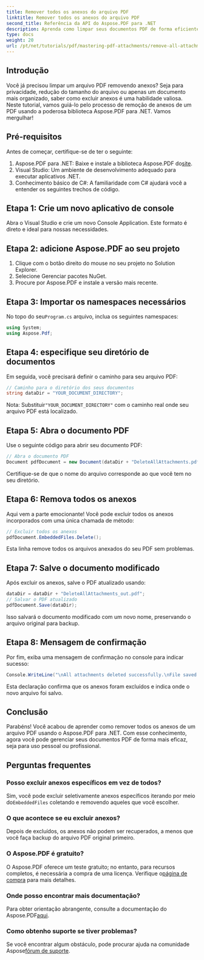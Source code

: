 ```yaml
---
title: Remover todos os anexos do arquivo PDF
linktitle: Remover todos os anexos do arquivo PDF
second_title: Referência da API do Aspose.PDF para .NET
description: Aprenda como limpar seus documentos PDF de forma eficiente removendo todos os anexos usando a biblioteca Aspose.PDF para .NET. Este tutorial passo a passo abrange tudo, da configuração à execução.
type: docs
weight: 20
url: /pt/net/tutorials/pdf/mastering-pdf-attachments/remove-all-attachments/
---
```

## Introdução

Você já precisou limpar um arquivo PDF removendo anexos? Seja para privacidade, redução do tamanho do arquivo ou apenas um documento mais organizado, saber como excluir anexos é uma habilidade valiosa. Neste tutorial, vamos guiá-lo pelo processo de remoção de anexos de um PDF usando a poderosa biblioteca Aspose.PDF para .NET. Vamos mergulhar!

## Pré-requisitos

Antes de começar, certifique-se de ter o seguinte:

1.  Aspose.PDF para .NET: Baixe e instale a biblioteca Aspose.PDF do[site](https://releases.aspose.com/pdf/net/).
2. Visual Studio: Um ambiente de desenvolvimento adequado para executar aplicativos .NET.
3. Conhecimento básico de C#: A familiaridade com C# ajudará você a entender os seguintes trechos de código.

## Etapa 1: Crie um novo aplicativo de console

Abra o Visual Studio e crie um novo Console Application. Este formato é direto e ideal para nossas necessidades.

## Etapa 2: adicione Aspose.PDF ao seu projeto

1. Clique com o botão direito do mouse no seu projeto no Solution Explorer.
2. Selecione Gerenciar pacotes NuGet.
3. Procure por Aspose.PDF e instale a versão mais recente.

## Etapa 3: Importar os namespaces necessários

 No topo do seu`Program.cs` arquivo, inclua os seguintes namespaces:

```csharp
using System;
using Aspose.Pdf;
```

## Etapa 4: especifique seu diretório de documentos

Em seguida, você precisará definir o caminho para seu arquivo PDF:

```csharp
// Caminho para o diretório dos seus documentos
string dataDir = "YOUR_DOCUMENT_DIRECTORY";
```

 Nota: Substituir`"YOUR_DOCUMENT_DIRECTORY"` com o caminho real onde seu arquivo PDF está localizado.

## Etapa 5: Abra o documento PDF

Use o seguinte código para abrir seu documento PDF:

```csharp
// Abra o documento PDF
Document pdfDocument = new Document(dataDir + "DeleteAllAttachments.pdf");
```

Certifique-se de que o nome do arquivo corresponde ao que você tem no seu diretório.

## Etapa 6: Remova todos os anexos

Aqui vem a parte emocionante! Você pode excluir todos os anexos incorporados com uma única chamada de método:

```csharp
// Excluir todos os anexos
pdfDocument.EmbeddedFiles.Delete();
```

Esta linha remove todos os arquivos anexados do seu PDF sem problemas.

## Etapa 7: Salve o documento modificado

Após excluir os anexos, salve o PDF atualizado usando:

```csharp
dataDir = dataDir + "DeleteAllAttachments_out.pdf";
// Salvar o PDF atualizado
pdfDocument.Save(dataDir);
```

Isso salvará o documento modificado com um novo nome, preservando o arquivo original para backup.

## Etapa 8: Mensagem de confirmação

Por fim, exiba uma mensagem de confirmação no console para indicar sucesso:

```csharp
Console.WriteLine("\nAll attachments deleted successfully.\nFile saved at " + dataDir);
```

Esta declaração confirma que os anexos foram excluídos e indica onde o novo arquivo foi salvo.

## Conclusão

Parabéns! Você acabou de aprender como remover todos os anexos de um arquivo PDF usando o Aspose.PDF para .NET. Com esse conhecimento, agora você pode gerenciar seus documentos PDF de forma mais eficaz, seja para uso pessoal ou profissional.

## Perguntas frequentes

### Posso excluir anexos específicos em vez de todos?
 Sim, você pode excluir seletivamente anexos específicos iterando por meio do`EmbeddedFiles` coletando e removendo aqueles que você escolher.

### O que acontece se eu excluir anexos?
Depois de excluídos, os anexos não podem ser recuperados, a menos que você faça backup do arquivo PDF original primeiro.

### O Aspose.PDF é gratuito?
 O Aspose.PDF oferece um teste gratuito; no entanto, para recursos completos, é necessária a compra de uma licença. Verifique o[página de compra](https://purchase.aspose.com/buy) para mais detalhes.

### Onde posso encontrar mais documentação?
 Para obter orientação abrangente, consulte a documentação do Aspose.PDF[aqui](https://reference.aspose.com/pdf/net/).

### Como obtenho suporte se tiver problemas?
 Se você encontrar algum obstáculo, pode procurar ajuda na comunidade Aspose[fórum de suporte](https://forum.aspose.com/c/pdf/10).